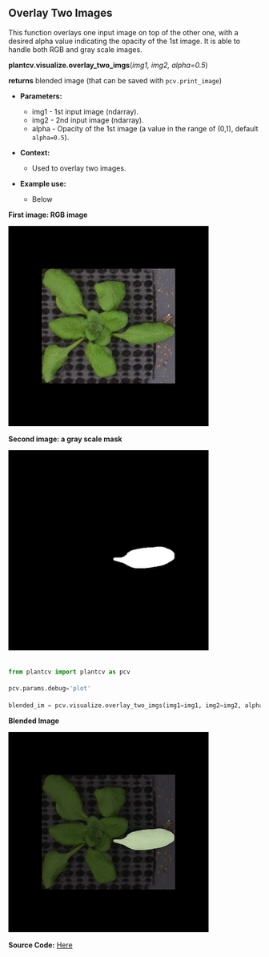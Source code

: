 ## Overlay Two Images

This function overlays one input image on top of the other one, with a desired alpha value indicating the opacity of the 1st image. It is able to handle both RGB  and gray scale images.

**plantcv.visualize.overlay_two_imgs**(*img1, img2, alpha=0.5*)

**returns** blended image (that can be saved with `pcv.print_image`)

- **Parameters:**
    - img1        - 1st input image (ndarray).
    - img2        - 2nd input image (ndarray).
    - alpha       - Opacity of the 1st image (a value in the range of (0,1), default `alpha=0.5`).

- **Context:**
    - Used to overlay two images. 
- **Example use:**
    - Below

**First image: RGB image**

![Screenshot](img/documentation_images/visualize_overlay_two_imgs/overlay_rgb.png)

**Second image: a gray scale mask**

![Screenshot](img/documentation_images/visualize_overlay_two_imgs/overlay_bin.png)


```python

from plantcv import plantcv as pcv

pcv.params.debug='plot'

blended_im = pcv.visualize.overlay_two_imgs(img1=img1, img2=img2, alpha=0.5)

```

**Blended Image**

![Screenshot](img/documentation_images/visualize_overlay_two_imgs/overlay_result.png)


**Source Code:** [Here](https://github.com/danforthcenter/plantcv/blob/main/plantcv/plantcv/visualize/overlay_two_imgs.py)
